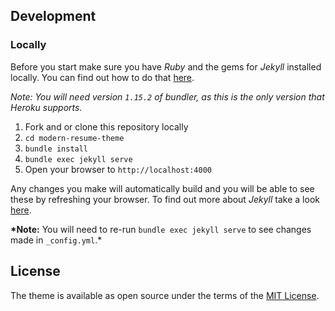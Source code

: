 ## Development

### Locally

Before you start make sure you have _Ruby_ and the gems for _Jekyll_ installed locally. You can find out how to do that [here](https://jekyllrb.com/docs/installation/).

_Note: You will need version `1.15.2` of bundler, as this is the only version that Heroku supports._

1. Fork and or clone this repository locally
2. `cd modern-resume-theme`
3. `bundle install`
4. `bundle exec jekyll serve`
5. Open your browser to `http://localhost:4000`

Any changes you make will automatically build and you will be able to see these by refreshing your browser. To find out more about _Jekyll_ take a look [here](https://jekyllrb.com/docs/usage/).

**\*Note:** You will need to re-run `bundle exec jekyll serve` to see changes made in `_config.yml`.\*

## License

The theme is available as open source under the terms of the [MIT License](https://opensource.org/licenses/MIT).
